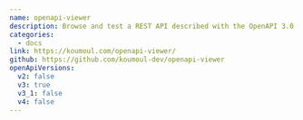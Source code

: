 ```yaml
---
name: openapi-viewer
description: Browse and test a REST API described with the OpenAPI 3.0 Specification
categories:
  - docs
link: https://koumoul.com/openapi-viewer/
github: https://github.com/koumoul-dev/openapi-viewer
openApiVersions:
  v2: false
  v3: true
  v3_1: false
  v4: false
---
```

